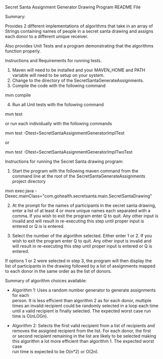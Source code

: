 Secret Santa Assignment Generator Drawing Program README File

Summary:

Provides 2 different implementations of algorithms that take in an array of Strings containing names of people in a secret santa drawing and assigns each donor to a different unique receiver.

Also provides Unit Tests and a program demonstrating that the algorithms function properly.

Instructions and Requirements for running tests.

1. Maven will need to be installed and your MAVEN_HOME and PATH variable will need to be setup on your system.
2. Change to the directory of the SecretSantaGenerateAssignments.
3. Compile the code with the following command

mvn compile

4. Run all Unit tests with the following command

mvn test 

or run each individually with the following commands

mvn test -Dtest=SecretSantaAssignmentGeneratorImplTest

or 

mvn test -Dtest=SecretSantaAssignmentGeneratorImplTwoTest


Instructions for running the Secret Santa drawing program:

1. Start the program with the following maven command from the command line at the root of the SecretSantaGenerateAssignments project directory

mvn exec:java -Dexec.mainClass="com.gohealth.secretsanta.main.SecretSantaDrawing"

2. At the prompt for the names of participants in the secret santa drawing, enter a list of at least 4 or more unique names each separated with a comma.
If you wish to exit the program enter Q to quit.  Any other input is invalid and will result in re-executing this step until proper input is entered or Q is
is entered. 

3. Select the number of the algorithm selected.  Either enter 1 or 2.  If you wish to exit the program enter Q to quit.  Any other input is invalid and will
result in re-executing this step until proper input is entered or Q is entered.

If options 1 or 2 were selected in step 3, the program will then display the list of participants in the drawing followed by a list of assignments mapped to each donor in the same order as the list of donors.  
 
Summary of algorithm choices available: 
   - Algorithm 1:
     Uses a random number generator to generate assignments for each    
     person.  It is less efficient than algorithm 2 as for each donor, multiple   
     times an invalid recipient could be randomly selected in a loop each time   
     until a valid recipient is finally selected. The expected worst case run time 
     is O(nLOGn).    
   
   - Algorithm 2:
     Selects the first valid recipient from a list of recipients and 
     removes the assigned recipient from the list.  For each donor, the first  
     or second recipient remaining in the list are likely to be selected making 
     this algorithm a lot more efficient than algorithm 1. The expected worst case  
     run time is expected to be O(n*2) or O(2n).
     




